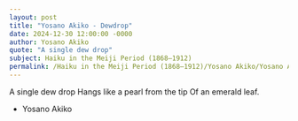 ```yaml
---
layout: post
title: "Yosano Akiko - Dewdrop"
date: 2024-12-30 12:00:00 -0000
author: Yosano Akiko
quote: "A single dew drop"
subject: Haiku in the Meiji Period (1868–1912)
permalink: /Haiku in the Meiji Period (1868–1912)/Yosano Akiko/Yosano Akiko - Dewdrop
---
```


A single dew drop
Hangs like a pearl from the tip
Of an emerald leaf.

- Yosano Akiko
